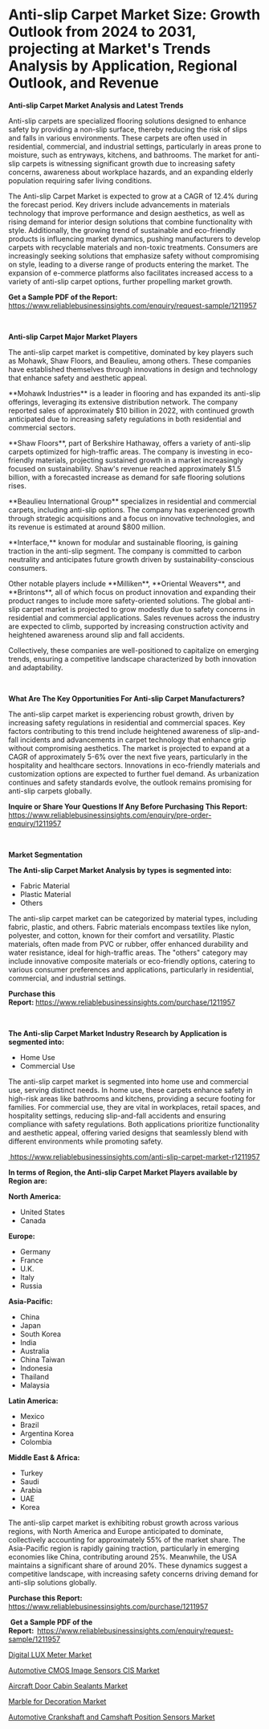 <p><h1>Anti-slip Carpet Market Size: Growth Outlook from 2024 to 2031, projecting at Market's Trends Analysis by Application, Regional Outlook, and Revenue</h1></p><p><strong>Anti-slip Carpet Market Analysis and Latest Trends</strong></p>
<p><p>Anti-slip carpets are specialized flooring solutions designed to enhance safety by providing a non-slip surface, thereby reducing the risk of slips and falls in various environments. These carpets are often used in residential, commercial, and industrial settings, particularly in areas prone to moisture, such as entryways, kitchens, and bathrooms. The market for anti-slip carpets is witnessing significant growth due to increasing safety concerns, awareness about workplace hazards, and an expanding elderly population requiring safer living conditions.</p><p>The Anti-slip Carpet Market is expected to grow at a CAGR of 12.4% during the forecast period. Key drivers include advancements in materials technology that improve performance and design aesthetics, as well as rising demand for interior design solutions that combine functionality with style. Additionally, the growing trend of sustainable and eco-friendly products is influencing market dynamics, pushing manufacturers to develop carpets with recyclable materials and non-toxic treatments. Consumers are increasingly seeking solutions that emphasize safety without compromising on style, leading to a diverse range of products entering the market. The expansion of e-commerce platforms also facilitates increased access to a variety of anti-slip carpet options, further propelling market growth.</p></p>
<p><strong>Get a Sample PDF of the Report:&nbsp;</strong> <a href="https://www.reliablebusinessinsights.com/enquiry/request-sample/1211957?utm_campaign=97&utm_medium=2&utm_source=Github&utm_content=ia&utm_term=06102024&utm_id=anti-slip-carpet">https://www.reliablebusinessinsights.com/enquiry/request-sample/1211957</a></p>
<p>&nbsp;</p>
<p><strong>Anti-slip Carpet Major Market Players</strong></p>
<p><p>The anti-slip carpet market is competitive, dominated by key players such as Mohawk, Shaw Floors, and Beaulieu, among others. These companies have established themselves through innovations in design and technology that enhance safety and aesthetic appeal.</p><p>**Mohawk Industries** is a leader in flooring and has expanded its anti-slip offerings, leveraging its extensive distribution network. The company reported sales of approximately $10 billion in 2022, with continued growth anticipated due to increasing safety regulations in both residential and commercial sectors.</p><p>**Shaw Floors**, part of Berkshire Hathaway, offers a variety of anti-slip carpets optimized for high-traffic areas. The company is investing in eco-friendly materials, projecting sustained growth in a market increasingly focused on sustainability. Shaw's revenue reached approximately $1.5 billion, with a forecasted increase as demand for safe flooring solutions rises.</p><p>**Beaulieu International Group** specializes in residential and commercial carpets, including anti-slip options. The company has experienced growth through strategic acquisitions and a focus on innovative technologies, and its revenue is estimated at around $800 million. </p><p>**Interface,** known for modular and sustainable flooring, is gaining traction in the anti-slip segment. The company is committed to carbon neutrality and anticipates future growth driven by sustainability-conscious consumers.</p><p>Other notable players include **Milliken**, **Oriental Weavers**, and **Brintons**, all of which focus on product innovation and expanding their product ranges to include more safety-oriented solutions. The global anti-slip carpet market is projected to grow modestly due to safety concerns in residential and commercial applications. Sales revenues across the industry are expected to climb, supported by increasing construction activity and heightened awareness around slip and fall accidents. </p><p>Collectively, these companies are well-positioned to capitalize on emerging trends, ensuring a competitive landscape characterized by both innovation and adaptability.</p></p>
<p>&nbsp;</p>
<p><strong>What Are The Key Opportunities For Anti-slip Carpet Manufacturers?</strong></p>
<p><p>The anti-slip carpet market is experiencing robust growth, driven by increasing safety regulations in residential and commercial spaces. Key factors contributing to this trend include heightened awareness of slip-and-fall incidents and advancements in carpet technology that enhance grip without compromising aesthetics. The market is projected to expand at a CAGR of approximately 5-6% over the next five years, particularly in the hospitality and healthcare sectors. Innovations in eco-friendly materials and customization options are expected to further fuel demand. As urbanization continues and safety standards evolve, the outlook remains promising for anti-slip carpets globally.</p></p>
<p><strong>Inquire or Share Your Questions If Any Before Purchasing This Report:</strong> <a href="https://www.reliablebusinessinsights.com/enquiry/pre-order-enquiry/1211957?utm_campaign=97&utm_medium=2&utm_source=Github&utm_content=ia&utm_term=06102024&utm_id=anti-slip-carpet">https://www.reliablebusinessinsights.com/enquiry/pre-order-enquiry/1211957</a></p>
<p>&nbsp;</p>
<p><strong>Market Segmentation</strong></p>
<p><strong>The Anti-slip Carpet Market Analysis by types is segmented into:</strong></p>
<p><ul><li>Fabric Material</li><li>Plastic Material</li><li>Others</li></ul></p>
<p><p>The anti-slip carpet market can be categorized by material types, including fabric, plastic, and others. Fabric materials encompass textiles like nylon, polyester, and cotton, known for their comfort and versatility. Plastic materials, often made from PVC or rubber, offer enhanced durability and water resistance, ideal for high-traffic areas. The "others" category may include innovative composite materials or eco-friendly options, catering to various consumer preferences and applications, particularly in residential, commercial, and industrial settings.</p></p>
<p><strong>Purchase this Report:&nbsp;</strong><a href="https://www.reliablebusinessinsights.com/purchase/1211957?utm_campaign=97&utm_medium=2&utm_source=Github&utm_content=ia&utm_term=06102024&utm_id=anti-slip-carpet">https://www.reliablebusinessinsights.com/purchase/1211957</a></p>
<p>&nbsp;</p>
<p><strong>The Anti-slip Carpet Market Industry Research by Application is segmented into:</strong></p>
<p><ul><li>Home Use</li><li>Commercial Use</li></ul></p>
<p><p>The anti-slip carpet market is segmented into home use and commercial use, serving distinct needs. In home use, these carpets enhance safety in high-risk areas like bathrooms and kitchens, providing a secure footing for families. For commercial use, they are vital in workplaces, retail spaces, and hospitality settings, reducing slip-and-fall accidents and ensuring compliance with safety regulations. Both applications prioritize functionality and aesthetic appeal, offering varied designs that seamlessly blend with different environments while promoting safety.</p></p>
<p><a href="https://www.reliablebusinessinsights.com/anti-slip-carpet-market-r1211957?utm_campaign=97&utm_medium=2&utm_source=Github&utm_content=ia&utm_term=06102024&utm_id=anti-slip-carpet">&nbsp;https://www.reliablebusinessinsights.com/anti-slip-carpet-market-r1211957</a></p>
<p><strong>In terms of Region, the Anti-slip Carpet Market Players available by Region are:</strong></p>
<p>
    <p> <strong> North America: </strong>
        <ul>
            <li>United States</li>
            <li>Canada</li>
        </ul>
        </p> 
    <p> <strong> Europe: </strong>
        <ul>
            <li>Germany</li>
            <li>France</li>
            <li>U.K.</li>
            <li>Italy</li>
            <li>Russia</li>
        </ul>
        </p> 
    <p> <strong> Asia-Pacific: </strong>
        <ul>
            <li>China</li>
            <li>Japan</li>
            <li>South Korea</li>
            <li>India</li>
            <li>Australia</li>
            <li>China Taiwan</li>
            <li>Indonesia</li>
            <li>Thailand</li>
            <li>Malaysia</li>
        </ul>
        </p> 
    <p> <strong> Latin America: </strong>
        <ul>
            <li>Mexico</li>
            <li>Brazil</li>
            <li>Argentina Korea</li>
            <li>Colombia</li>
        </ul>
        </p> 
    <p> <strong> Middle East & Africa: </strong>
        <ul>
            <li>Turkey</li>
            <li>Saudi</li>
            <li>Arabia</li>
            <li>UAE</li>
            <li>Korea</li>
        </ul>
    </p>
    </p>
<p><p>The anti-slip carpet market is exhibiting robust growth across various regions, with North America and Europe anticipated to dominate, collectively accounting for approximately 55% of the market share. The Asia-Pacific region is rapidly gaining traction, particularly in emerging economies like China, contributing around 25%. Meanwhile, the USA maintains a significant share of around 20%. These dynamics suggest a competitive landscape, with increasing safety concerns driving demand for anti-slip solutions globally.</p></p>
<p><strong>Purchase this Report: </strong><a href="https://www.reliablebusinessinsights.com/purchase/1211957?utm_campaign=97&utm_medium=2&utm_source=Github&utm_content=ia&utm_term=06102024&utm_id=anti-slip-carpet">https://www.reliablebusinessinsights.com/purchase/1211957</a></p>
<p>&nbsp;<strong>Get a Sample PDF of the Report:&nbsp;&nbsp;</strong><a href="https://www.reliablebusinessinsights.com/enquiry/request-sample/1211957?utm_campaign=97&utm_medium=2&utm_source=Github&utm_content=ia&utm_term=06102024&utm_id=anti-slip-carpet">https://www.reliablebusinessinsights.com/enquiry/request-sample/1211957</a></p>
<p><strong></strong></p>
<p><p><a href="https://www.linkedin.com/pulse/sustainability-trends-digital-lux-meter-industry-market-implications-jswpe?utm_campaign=97&utm_medium=2&utm_source=Github&utm_content=ia&utm_term=06102024&utm_id=anti-slip-carpet">Digital LUX Meter Market</a></p><p><a href="https://issuu.com/reportprime-2/docs/automotive-cmos-image-sensors-cis-m_c4a06982e8fe55?utm_campaign=97&utm_medium=2&utm_source=Github&utm_content=ia&utm_term=06102024&utm_id=anti-slip-carpet">Automotive CMOS Image Sensors CIS Market</a></p><p><a href="https://github.com/Sidorelashyti476/Market-Research-Report-List-1/blob/main/aircraft-door-cabin-sealants-market.md?utm_campaign=97&utm_medium=2&utm_source=Github&utm_content=ia&utm_term=06102024&utm_id=anti-slip-carpet">Aircraft Door Cabin Sealants Market</a></p><p><a href="https://github.com/darcy8m10dupre/Market-Research-Report-List-1/blob/main/marble-for-decoration-market.md?utm_campaign=97&utm_medium=2&utm_source=Github&utm_content=ia&utm_term=06102024&utm_id=anti-slip-carpet">Marble for Decoration Market</a></p><p><a href="https://issuu.com/reportprime-2/docs/automotive-crankshaft-and-camshaft-_cadf542342834a?utm_campaign=97&utm_medium=2&utm_source=Github&utm_content=ia&utm_term=06102024&utm_id=anti-slip-carpet">Automotive Crankshaft and Camshaft Position Sensors Market</a></p></p>